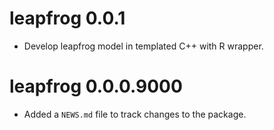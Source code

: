 # leapfrog 0.0.1

* Develop leapfrog model in templated C++ with R wrapper.

# leapfrog 0.0.0.9000

* Added a `NEWS.md` file to track changes to the package.
